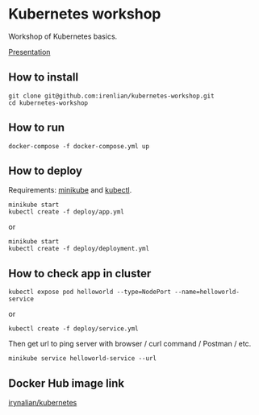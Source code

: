 # Kubernetes workshop

Workshop of Kubernetes basics.

[Presentation](https://prezi.com/lusuvicikuiu/kubernetes/)

## How to install

```
git clone git@github.com:irenlian/kubernetes-workshop.git
cd kubernetes-workshop
```

## How to run

```
docker-compose -f docker-compose.yml up
```

## How to deploy

Requirements: [minikube](https://minikube.sigs.k8s.io/docs/start/) and 
[kubectl](https://kubernetes.io/docs/tasks/tools/install-kubectl/).

```
minikube start
kubectl create -f deploy/app.yml
```
or
```
minikube start
kubectl create -f deploy/deployment.yml
```

## How to check app in cluster
```
kubectl expose pod helloworld --type=NodePort --name=helloworld-service
```
or
```
kubectl create -f deploy/service.yml
```
Then get url to ping server with browser / curl command / Postman / etc.
```
minikube service helloworld-service --url
```
## Docker Hub image link
[irynalian/kubernetes](https://hub.docker.com/r/irynalian/kubernetes)

